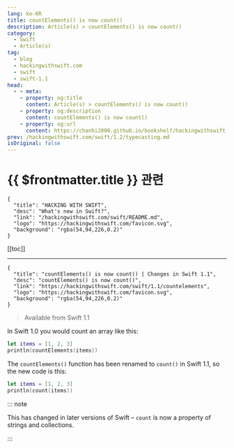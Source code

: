 ```yaml
---
lang: ko-KR
title: countElements() is now count()
description: Article(s) > countElements() is now count()
category:
  - Swift
  - Article(s)
tag: 
  - blog
  - hackingwithswift.com
  - swift
  - swift-1.1
head:
  - - meta:
    - property: og:title
      content: Article(s) > countElements() is now count()
    - property: og:description
      content: countElements() is now count()
    - property: og:url
      content: https://chanhi2000.github.io/bookshelf/hackingwithswift.com/swift/1.1/countelements.html
prev: /hackingwithswift.com/swift/1.2/typecasting.md
isOriginal: false
---
```


# {{ $frontmatter.title }} 관련

```component VPCard
{
  "title": "HACKING WITH SWIFT",
  "desc": "What's new in Swift?",
  "link": "/hackingwithswift.com/swift/README.md",
  "logo": "https://hackingwithswift.com/favicon.svg",
  "background": "rgba(54,94,226,0.2)"
}
```

[[toc]]

---

```component VPCard
{
  "title": "countElements() is now count() | Changes in Swift 1.1",
  "desc": "countElements() is now count()",
  "link": "https://hackingwithswift.com/swift/1.1/countelements", 
  "logo": "https://hackingwithswift.com/favicon.svg",
  "background": "rgba(54,94,226,0.2)"
}
```

> Available from Swift 1.1

In Swift 1.0 you would count an array like this:

```swift
let items = [1, 2, 3]
println(countElements(items))
```

The `countElements()` function has been renamed to `count()` in Swift 1.1, so the new code is this:

```swift
let items = [1, 2, 3]
println(count(items))
```

::: note

This has changed in later versions of Swift – `count` is now a property of strings and collections.

:::

